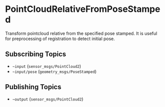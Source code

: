 # PointCloudRelativeFromPoseStamped

Transform pointcloud relative from the specified pose stamped.
It is useful for preprocessing of registration to detect initial pose.

## Subscribing Topics
* `~input` (`sensor_msgs/PointCloud2`)
* `~input/pose` (`geometry_msgs/PoseStamped`)

## Publishing Topics
* `~output` (`sensor_msgs/PointCloud2`)
